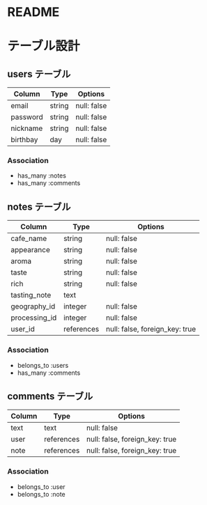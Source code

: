 # README
# テーブル設計

## users テーブル

| Column   | Type   | Options     |
| -------- | ------ | ----------- |
| email    | string | null: false |
| password | string | null: false |
| nickname | string | null: false |
| birthbay | day    | null: false |

### Association

- has_many :notes
- has_many :comments

## notes テーブル

| Column        | Type       | Options                        |
| ------------- | -----------| ------------------------------ |
| cafe_name     | string     | null: false                    |
| appearance    | string     | null: false                    |
| aroma         | string     | null: false                    |
| taste         | string     | null: false                    |
| rich          | string     | null: false                    |
| tasting_note  | text       |                                |
| geography_id  | integer    | null: false                    |
| processing_id | integer    | null: false                    |
| user_id       | references | null: false, foreign_key: true |

### Association

- belongs_to :users
- has_many :comments

## comments テーブル

| Column    | Type       | Options                        |
| --------- | ---------- | ------------------------------ |
| text      | text       | null: false                    |
| user      | references | null: false, foreign_key: true |
| note      | references | null: false, foreign_key: true |

### Association

- belongs_to :user
- belongs_to :note
